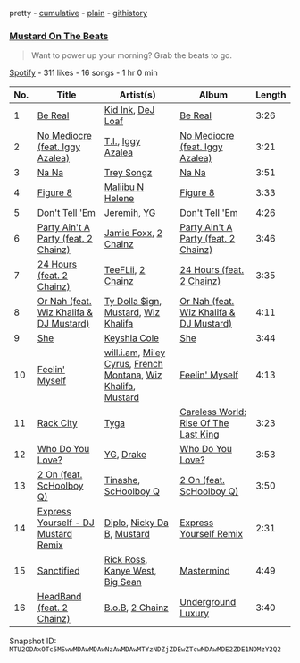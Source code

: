 pretty - [cumulative](/playlists/cumulative/37i9dQZF1DX3HHskiFSgKu.md) - [plain](/playlists/plain/37i9dQZF1DX3HHskiFSgKu) - [githistory](https://github.githistory.xyz/mackorone/spotify-playlist-archive/blob/main/playlists/plain/37i9dQZF1DX3HHskiFSgKu)

### [Mustard On The Beats](https://open.spotify.com/playlist/37i9dQZF1DX3HHskiFSgKu)

> Want to power up your morning? Grab the beats to go.

[Spotify](https://open.spotify.com/user/spotify) - 311 likes - 16 songs - 1 hr 0 min

| No. | Title | Artist(s) | Album | Length |
|---|---|---|---|---|
| 1 | [Be Real](https://open.spotify.com/track/2aYzt5nE3tBUMahasMUoOl) | [Kid Ink](https://open.spotify.com/artist/6KZDXtSj0SzGOV705nNeh3), [DeJ Loaf](https://open.spotify.com/artist/7kFfY4UjNdNyaeUgLIEbIF) | [Be Real](https://open.spotify.com/album/0tWUzJow4pNAyHWbubBiHw) | 3:26 |
| 2 | [No Mediocre \(feat\. Iggy Azalea\)](https://open.spotify.com/track/38aECKrbMv2F5FsYYCewCQ) | [T.I.](https://open.spotify.com/artist/4OBJLual30L7gRl5UkeRcT), [Iggy Azalea](https://open.spotify.com/artist/5yG7ZAZafVaAlMTeBybKAL) | [No Mediocre \(feat\. Iggy Azalea\)](https://open.spotify.com/album/4uRWZ5p8jLXeyTKBmuGiMc) | 3:21 |
| 3 | [Na Na](https://open.spotify.com/track/53nYJhuLN93D8WIDfJd4Rf) | [Trey Songz](https://open.spotify.com/artist/2iojnBLj0qIMiKPvVhLnsH) | [Na Na](https://open.spotify.com/album/7zlESEwXIIg9TThQirNsZR) | 3:51 |
| 4 | [Figure 8](https://open.spotify.com/track/3SKSW0YG2Pgu4Z4utibtb5) | [Maliibu N Helene](https://open.spotify.com/artist/3Gf0jqdmLQ9yFFHVqVFBv0) | [Figure 8](https://open.spotify.com/album/4gLLzAZzAulLENjayUsdcB) | 3:33 |
| 5 | [Don't Tell 'Em](https://open.spotify.com/track/18JlUju2r8ObxwoM0RZW8E) | [Jeremih](https://open.spotify.com/artist/3KV3p5EY4AvKxOlhGHORLg), [YG](https://open.spotify.com/artist/0A0FS04o6zMoto8OKPsDwY) | [Don't Tell 'Em](https://open.spotify.com/album/3X0kjpeatWxjcRKDGoi0ZH) | 4:26 |
| 6 | [Party Ain't A Party \(feat\. 2 Chainz\)](https://open.spotify.com/track/2GUPyVJIFf9jMVRjhThmnY) | [Jamie Foxx](https://open.spotify.com/artist/7LnaAXbDVIL75IVPnndf7w), [2 Chainz](https://open.spotify.com/artist/17lzZA2AlOHwCwFALHttmp) | [Party Ain't A Party \(feat\. 2 Chainz\)](https://open.spotify.com/album/7oHxBR7ipH6NAq4NiwiGXd) | 3:46 |
| 7 | [24 Hours \(feat\. 2 Chainz\)](https://open.spotify.com/track/7LWtfSW68VAkHp3hpcFDCY) | [TeeFLii](https://open.spotify.com/artist/1pCVxwkdixCeBPTboRZIi2), [2 Chainz](https://open.spotify.com/artist/17lzZA2AlOHwCwFALHttmp) | [24 Hours \(feat\. 2 Chainz\)](https://open.spotify.com/album/6cCaBZtQSFXUkXeENOuMP9) | 3:35 |
| 8 | [Or Nah \(feat\. Wiz Khalifa & DJ Mustard\)](https://open.spotify.com/track/2LX9coJz8pfFHb8AaoVhXS) | [Ty Dolla $ign](https://open.spotify.com/artist/7c0XG5cIJTrrAgEC3ULPiq), [Mustard](https://open.spotify.com/artist/0YinUQ50QDB7ZxSCLyQ40k), [Wiz Khalifa](https://open.spotify.com/artist/137W8MRPWKqSmrBGDBFSop) | [Or Nah \(feat\. Wiz Khalifa & DJ Mustard\)](https://open.spotify.com/album/5mmoLCrl6lAvuyvldIQoDS) | 4:11 |
| 9 | [She](https://open.spotify.com/track/20IYmMomxRNKY6UrWGI1mN) | [Keyshia Cole](https://open.spotify.com/artist/1vfezMIyCr4XUdYRaKIKi3) | [She](https://open.spotify.com/album/14DT31xSqyGacsIvpnm9Pf) | 3:44 |
| 10 | [Feelin' Myself](https://open.spotify.com/track/6fS3dNRP8D0vxC48BUowbO) | [will.i.am](https://open.spotify.com/artist/085pc2PYOi8bGKj0PNjekA), [Miley Cyrus](https://open.spotify.com/artist/5YGY8feqx7naU7z4HrwZM6), [French Montana](https://open.spotify.com/artist/6vXTefBL93Dj5IqAWq6OTv), [Wiz Khalifa](https://open.spotify.com/artist/137W8MRPWKqSmrBGDBFSop), [Mustard](https://open.spotify.com/artist/0YinUQ50QDB7ZxSCLyQ40k) | [Feelin' Myself](https://open.spotify.com/album/6Xk73KQy2cyymOMgFhYATF) | 4:13 |
| 11 | [Rack City](https://open.spotify.com/track/21nFIDqoD1L7ELsprVSzOR) | [Tyga](https://open.spotify.com/artist/5LHRHt1k9lMyONurDHEdrp) | [Careless World: Rise Of The Last King](https://open.spotify.com/album/65CquQgUA42ecr7n6bGtOI) | 3:23 |
| 12 | [Who Do You Love?](https://open.spotify.com/track/6Tx7BNqiakRXgAXngmnhCL) | [YG](https://open.spotify.com/artist/0A0FS04o6zMoto8OKPsDwY), [Drake](https://open.spotify.com/artist/3TVXtAsR1Inumwj472S9r4) | [Who Do You Love?](https://open.spotify.com/album/06uhHdJghVpOfZgEPNtYnz) | 3:53 |
| 13 | [2 On \(feat\. ScHoolboy Q\)](https://open.spotify.com/track/7jT2PnjzkziqfxhiMgGs5r) | [Tinashe](https://open.spotify.com/artist/0NIIxcxNHmOoyBx03SfTCD), [ScHoolboy Q](https://open.spotify.com/artist/5IcR3N7QB1j6KBL8eImZ8m) | [2 On \(feat\. ScHoolboy Q\)](https://open.spotify.com/album/1EmaWIpdBQ1QBUf96EltGQ) | 3:50 |
| 14 | [Express Yourself \- DJ Mustard Remix](https://open.spotify.com/track/4ba7KXFeop4vZuotEnwvmh) | [Diplo](https://open.spotify.com/artist/5fMUXHkw8R8eOP2RNVYEZX), [Nicky Da B](https://open.spotify.com/artist/3wWXYbMxREh97Te2ZN92Wi), [Mustard](https://open.spotify.com/artist/0YinUQ50QDB7ZxSCLyQ40k) | [Express Yourself Remix](https://open.spotify.com/album/6HancqPNcn0BZdMQi5czp5) | 2:31 |
| 15 | [Sanctified](https://open.spotify.com/track/4WFYgmKlDSNWlCsmKZcpFL) | [Rick Ross](https://open.spotify.com/artist/1sBkRIssrMs1AbVkOJbc7a), [Kanye West](https://open.spotify.com/artist/5K4W6rqBFWDnAN6FQUkS6x), [Big Sean](https://open.spotify.com/artist/0c173mlxpT3dSFRgMO8XPh) | [Mastermind](https://open.spotify.com/album/4Cq1LrwChjEuOcpFvvj8r4) | 4:49 |
| 16 | [HeadBand \(feat\. 2 Chainz\)](https://open.spotify.com/track/2LvRR121MWFmmEGkuV2vQP) | [B.o.B](https://open.spotify.com/artist/5ndkK3dpZLKtBklKjxNQwT), [2 Chainz](https://open.spotify.com/artist/17lzZA2AlOHwCwFALHttmp) | [Underground Luxury](https://open.spotify.com/album/177byugYOk12NcfRtWvghY) | 3:40 |

Snapshot ID: `MTU2ODAxOTc5MSwwMDAwMDAwNzAwMDAwMTYzNDZjZDEwZTcwMDAwMDE2ZDE1NDMzY2Q2`
